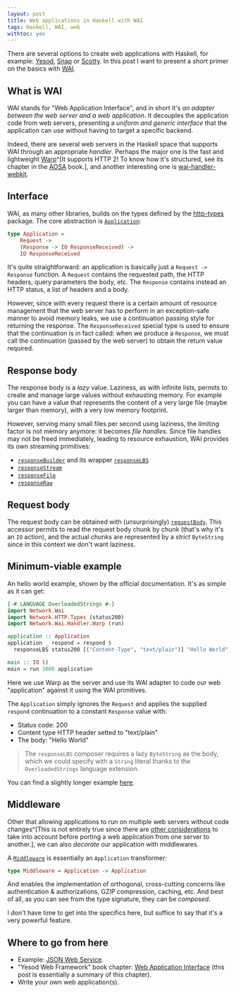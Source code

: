 ```yaml
---
layout: post
title: Web applications in Haskell with WAI
tags: Haskell, WAI, web
withtoc: yes
---
```


There are several options to create web applications with Haskell, for example: [Yesod](https://www.yesodweb.com/), [Snap](http://snapframework.com/) or [Scotty](https://github.com/scotty-web/scotty). In this post I want to present a short primer on the basics with [WAI](https://github.com/yesodweb/wai).

## What is WAI
WAI stands for "Web Application Interface", and in short it's *an adapter between the web server and a web application*. It decouples the application code from web servers, presenting a *uniform and generic interface* that the application can use without having to target a specific backend.

Indeed, there are several web servers in the Haskell space that supports WAI through an appropriate *handler*. Perhaps the major one is the fast and lightweight [Warp](https://www.stackage.org/package/warp)^[It supports HTTP 2! To know how it's structured, see its chapter in the [AOSA](http://www.aosabook.org/en/posa/warp.html) book.], and another interesting one is [wai-handler-webkit](https://github.com/yesodweb/wai/tree/master/wai-handler-webkit).

## Interface
WAI, as many other libraries, builds on the types defined by the [http-types](https://github.com/aristidb/http-types) package. The core abstraction is [`Application`](https://www.stackage.org/haddock/lts-9.14/wai-3.2.1.1/Network-Wai.html#t:Application):

```haskell
type Application =
    Request ->
    (Response -> IO ResponseReceived) ->
    IO ResponseReceived
```

It's quite straightforward: an application is basically just a `Request -> Response` function. A `Request` contains the requested path, the HTTP headers, query parameters the body, etc. The `Response` contains instead an HTTP status, a list of headers and a body.

However, since with every request there is a certain amount of resource management that the web server has to perform in an exception-safe manner to avoid memory leaks, we use a continuation passing style for returning the response. The `ResponseReceived` special type is used to ensure that the continuation is in fact called: when we produce a `Response`, we must call the continuation (passed by the web server) to obtain the return value required.

## Response body
The response body is a *lazy* value. Laziness, as with infinite lists, permits to create and manage large values without exhausting memory. For example you can have a value that represents the content of a very large file (maybe larger than memory), with a very low memory footprint.

However, serving many small files per second using laziness, the limiting factor is not memory anymore: it becomes *file handles*. Since file handles may not be freed immediately, leading to resource exhaustion, WAI provides its own streaming primitives:

* [`responseBuilder`](https://www.stackage.org/haddock/lts-9.14/wai-3.2.1.1/Network-Wai.html#v:responseBuilder) and its wrapper [`responseLBS`](https://www.stackage.org/haddock/lts-9.14/wai-3.2.1.1/Network-Wai.html#v:responseLBS)
* [`responseStream`](https://www.stackage.org/haddock/lts-9.14/wai-3.2.1.1/Network-Wai.html#v:responseStream)
* [`responseFile`](https://www.stackage.org/haddock/lts-9.14/wai-3.2.1.1/Network-Wai.html#v:responseFile)
* [`responseRaw`](https://www.stackage.org/haddock/lts-9.14/wai-3.2.1.1/Network-Wai.html#v:responseRaw)

## Request body
The request body can be obtained with (unsurprisingly) [`requestBody`](https://www.stackage.org/haddock/lts-9.14/wai-3.2.1.1/Network-Wai.html#v:requestBody). This accessor permits to read the request body chunk by chunk (that's why it's an `IO` action), and the actual chunks are represented by a *strict* `ByteString` since in this context we don't want laziness.

## Minimum-viable example
An hello world example, shown by the official documentation. It's as simple as it can get:

```haskell
{-# LANGUAGE OverloadedStrings #-}
import Network.Wai
import Network.HTTP.Types (status200)
import Network.Wai.Handler.Warp (run)

application :: Application
application _ respond = respond $
  responseLBS status200 [("Content-Type", "text/plain")] "Hello World"

main :: IO ()
main = run 3000 application
```

Here we use Warp as the server and use its WAI adapter to code our web "application" against it using the WAI primitives. 

The `Application` simply ignores the `Request` and applies the supplied `respond` continuation to a constant `Response` value with:

* Status code: 200
* Content type HTTP header setted to "text/plain"
* The body: "Hello World"

> The `responseLBS` composer requires a lazy `ByteString` as the body, which we could specify with a `String` literal thanks to the `OverloadedStrings` language extension.

You can find a slightly longer example [here](https://github.com/manuelp/trpc/blob/master/app/Main.hs).

## Middleware
Other that allowing applications to run on multiple web servers without code changes^[This is not entirely true since there are [other considerations](https://www.stackage.org/haddock/lts-9.14/wai-3.2.1.1/Network-Wai.html) to take into account before porting a web application from one server to another.], we can also *decorate* our application with middlewares.

A [`Middleware`](https://www.stackage.org/haddock/lts-9.14/wai-3.2.1.1/Network-Wai.html#t:Middleware) is essentially an `Application` transformer:

```haskell
type Middleware = Application -> Application
```

And enables the implementation of orthogonal, cross-cutting concerns like authentication & authorizations, GZIP compression, caching, etc. And best of all, as you can see from the type signature, they can be *composed*.

I don't have time to get into the specifics here, but suffice to say that it's a very powerful feature.

## Where to go from here
* Example: [JSON Web Service](https://www.yesodweb.com/book/json-web-service).
* "Yesod Web Framework" book chapter: [Web Application Interface](https://www.yesodweb.com/book/web-application-interface) (this post is essentially a summary of this chapter).
* Write your own web application(s).

